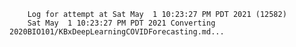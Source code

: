         Log for attempt at Sat May  1 10:23:27 PM PDT 2021 (12582)
        Sat May  1 10:23:27 PM PDT 2021 Converting 2020BIO101/KBxDeepLearningCOVIDForecasting.md...
